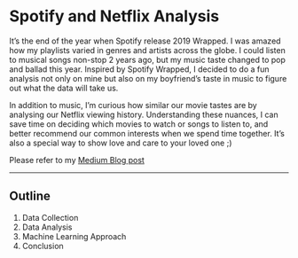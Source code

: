 # Spotify and Netflix Analysis

It’s the end of the year when Spotify release 2019 Wrapped. I was amazed how my playlists varied in genres and artists across the globe. I could listen to musical songs non-stop 2 years ago, but my music taste changed to pop and ballad this year. Inspired by Spotify Wrapped, I decided to do a fun analysis not only on mine but also on my boyfriend’s taste in music to figure out what the data will take us. 

In addition to music, I’m curious how similar our movie tastes are by analysing our Netflix viewing history. Understanding these nuances, I can save time on deciding which movies to watch or songs to listen to, and better recommend our common interests when we spend time together. It’s also a special way to show love and care to your loved one ;)

Please refer to my [Medium Blog post](https://medium.com/towards-data-science/a-subtle-analysis-on-couples-music-and-movie-tastes-via-spotify-netflix-df40ce274383)

--------

## Outline

1. Data Collection
2. Data Analysis
3. Machine Learning Approach
4. Conclusion
